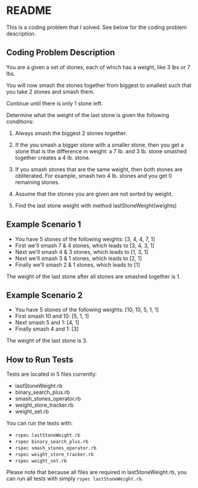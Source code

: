 # README
This is a coding problem that I solved. See below for the coding problem description.

## Coding Problem Description
You are a given a set of stones, each of which has a weight, like 3 lbs or 7 lbs. 

You will now smash the stones together from biggest to smallest such that you take 2 stones and smash them. 

Continue until there is only 1 stone left. 

Determine what the weight of the last stone is given the following conditions:

1. Always smash the biggest 2 stones together.

2. If the you smash a bigger stone with a smaller stone, then you get a stone that is the difference in weight: a 7 lb. and 3 lb. stone smashed together creates a 4 lb. stone. 

3. If you smash stones that are the same weight, then both stones are obliterated. For example, smash two 4 lb. stones and you get 0 remaining stones.

4. Assume that the stones you are given are not sorted by weight.

5. Find the last stone weight with method lastStoneWeight(weights)

## Example Scenario 1
* You have 5 stones of the following weights: [3, 4, 4, 7, 1]
* First we'll smash 7 & 4 stones, which leads to [3, 4, 3, 1]
* Next we'll smash 4 & 3 stones, which leads to [1, 3, 1]
* Next we'll smash 3 & 1 stones, which leads to [2, 1]
* Finally we'll smash 2 & 1 stones, which leads to [1]

The weight of the last stone after all stones are smashed together is 1.

## Example Scenario 2
* You have 5 stones of the following weights: [10, 10, 5, 1, 1]
* First smash 10 and 10: [5, 1, 1]
* Next smash 5 and 1: [4, 1]
* Finally smash 4 and 1: [3]

The weight of the last stone is 3.

## How to Run Tests
Tests are located in 5 files currently:
* lastStoneWeight.rb
* binary_search_plus.rb
* smash_stones_operator.rb
* weight_store_tracker.rb
* weight_set.rb

You can run the tests with: 
* `rspec lastStoneWeight.rb`
* `rspec binary_search_plus.rb`
* `rspec smash_stones_operator.rb`
* `rspec weight_store_tracker.rb`
* `rspec weight_set.rb`

Please note that because all files are required in lastStoneWeight.rb, you can run all tests with simply `rspec lastStoneWeight.rb`.